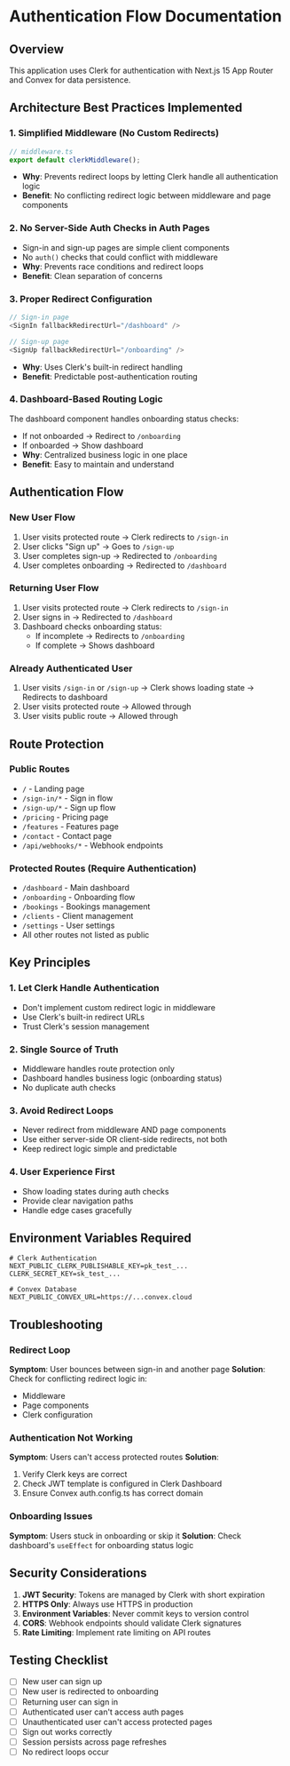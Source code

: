 # Authentication Flow Documentation

## Overview
This application uses Clerk for authentication with Next.js 15 App Router and Convex for data persistence.

## Architecture Best Practices Implemented

### 1. Simplified Middleware (No Custom Redirects)
```typescript
// middleware.ts
export default clerkMiddleware();
```
- **Why**: Prevents redirect loops by letting Clerk handle all authentication logic
- **Benefit**: No conflicting redirect logic between middleware and page components

### 2. No Server-Side Auth Checks in Auth Pages
- Sign-in and sign-up pages are simple client components
- No `auth()` checks that could conflict with middleware
- **Why**: Prevents race conditions and redirect loops
- **Benefit**: Clean separation of concerns

### 3. Proper Redirect Configuration
```typescript
// Sign-in page
<SignIn fallbackRedirectUrl="/dashboard" />

// Sign-up page  
<SignUp fallbackRedirectUrl="/onboarding" />
```
- **Why**: Uses Clerk's built-in redirect handling
- **Benefit**: Predictable post-authentication routing

### 4. Dashboard-Based Routing Logic
The dashboard component handles onboarding status checks:
- If not onboarded → Redirect to `/onboarding`
- If onboarded → Show dashboard
- **Why**: Centralized business logic in one place
- **Benefit**: Easy to maintain and understand

## Authentication Flow

### New User Flow
1. User visits protected route → Clerk redirects to `/sign-in`
2. User clicks "Sign up" → Goes to `/sign-up`
3. User completes sign-up → Redirected to `/onboarding`
4. User completes onboarding → Redirected to `/dashboard`

### Returning User Flow
1. User visits protected route → Clerk redirects to `/sign-in`
2. User signs in → Redirected to `/dashboard`
3. Dashboard checks onboarding status:
   - If incomplete → Redirects to `/onboarding`
   - If complete → Shows dashboard

### Already Authenticated User
1. User visits `/sign-in` or `/sign-up` → Clerk shows loading state → Redirects to dashboard
2. User visits protected route → Allowed through
3. User visits public route → Allowed through

## Route Protection

### Public Routes
- `/` - Landing page
- `/sign-in/*` - Sign in flow
- `/sign-up/*` - Sign up flow  
- `/pricing` - Pricing page
- `/features` - Features page
- `/contact` - Contact page
- `/api/webhooks/*` - Webhook endpoints

### Protected Routes (Require Authentication)
- `/dashboard` - Main dashboard
- `/onboarding` - Onboarding flow
- `/bookings` - Bookings management
- `/clients` - Client management
- `/settings` - User settings
- All other routes not listed as public

## Key Principles

### 1. Let Clerk Handle Authentication
- Don't implement custom redirect logic in middleware
- Use Clerk's built-in redirect URLs
- Trust Clerk's session management

### 2. Single Source of Truth
- Middleware handles route protection only
- Dashboard handles business logic (onboarding status)
- No duplicate auth checks

### 3. Avoid Redirect Loops
- Never redirect from middleware AND page components
- Use either server-side OR client-side redirects, not both
- Keep redirect logic simple and predictable

### 4. User Experience First
- Show loading states during auth checks
- Provide clear navigation paths
- Handle edge cases gracefully

## Environment Variables Required

```env
# Clerk Authentication
NEXT_PUBLIC_CLERK_PUBLISHABLE_KEY=pk_test_...
CLERK_SECRET_KEY=sk_test_...

# Convex Database
NEXT_PUBLIC_CONVEX_URL=https://...convex.cloud
```

## Troubleshooting

### Redirect Loop
**Symptom**: User bounces between sign-in and another page
**Solution**: Check for conflicting redirect logic in:
- Middleware
- Page components
- Clerk configuration

### Authentication Not Working
**Symptom**: Users can't access protected routes
**Solution**: 
1. Verify Clerk keys are correct
2. Check JWT template is configured in Clerk Dashboard
3. Ensure Convex auth.config.ts has correct domain

### Onboarding Issues
**Symptom**: Users stuck in onboarding or skip it
**Solution**: Check dashboard's `useEffect` for onboarding status logic

## Security Considerations

1. **JWT Security**: Tokens are managed by Clerk with short expiration
2. **HTTPS Only**: Always use HTTPS in production
3. **Environment Variables**: Never commit keys to version control
4. **CORS**: Webhook endpoints should validate Clerk signatures
5. **Rate Limiting**: Implement rate limiting on API routes

## Testing Checklist

- [ ] New user can sign up
- [ ] New user is redirected to onboarding
- [ ] Returning user can sign in
- [ ] Authenticated user can't access auth pages
- [ ] Unauthenticated user can't access protected pages
- [ ] Sign out works correctly
- [ ] Session persists across page refreshes
- [ ] No redirect loops occur
